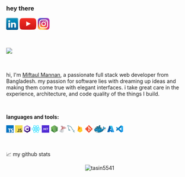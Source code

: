 ### hey there

[![LinkedIn](icons/linkedin.png)](https://www.linkedin.com/in/miftaul-mannan-tasin-566543107/)
[![YouTube](icons/youtube.png)](https://www.youtube.com/channel/UClvrUclYSGX_MZPOF6ySG6A)
[![Instagram](icons/instagram.png)](https://www.instagram.com/mm_tasin/)

<br />

![](https://visitor-badge.glitch.me/badge?page_id=tasin5541.tasin5541)

<br />

hi, I'm [Miftaul Mannan](https://tasin5541.github.io/), a passionate full stack web developer from Bangladesh. my passion for software lies with dreaming up ideas and making them come true with elegant interfaces. i take great care in the experience, architecture, and code quality of the things I build.

<br />

**languages and tools:**

<a href=""><img height="20" src="icons/typescript.png"></a>
<a href=""><img height="20" src="icons/javascript.png"></a>
<a href=""><img height="20" src="icons/csharp.png"></a>
<a href=""><img height="20" src="icons/react.png"></a>
<a href=""><img height="20" src="icons/dotnet.png"></a>
<a href=""><img height="20" src="icons/nodejs.png"></a>
<a href=""><img height="20" src="icons/sqlserver.png"></a>
<a href=""><img height="20" src="icons/mysql.png"></a>
<a href=""><img height="20" src="icons/firebase.png"></a>
<a href=""><img height="20" src="icons/git.png"></a>
<a href=""><img height="20" src="icons/docker.png"></a>
<a href=""><img height="20" src="icons/azure.svg"></a>
<a href=""><img height="20" src="icons/vscode.png"></a>

<br />

📈 my github stats

<p align="center"> <img src="https://github-readme-stats.tasin5541.vercel.app/api?username=Tasin5541&show_icons=true&count_private=true&include_all_commits=true" alt="tasin5541" />
